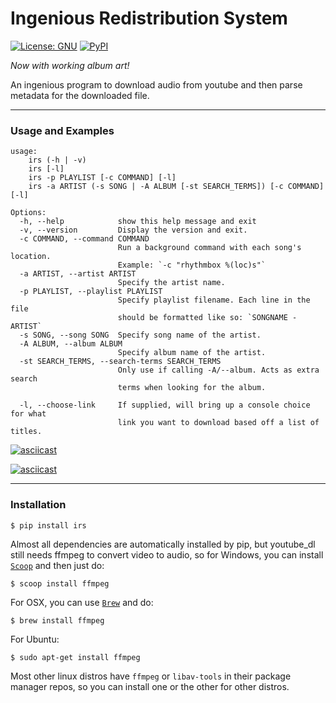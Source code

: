 # Ingenious Redistribution System
[![License: GNU](https://img.shields.io/badge/License-GNU-yellow.svg)](http://www.gnu.org/licenses/gpl.html)
[![PyPI](https://img.shields.io/badge/PyPi-Python_3.5-blue.svg)](https://pypi.python.org/pypi/irs)

<em>Now with working album art!</em>

An ingenious program to download audio from youtube and then parse metadata for the downloaded file.
___
### Usage and Examples
```
usage:
    irs (-h | -v)
    irs [-l]
    irs -p PLAYLIST [-c COMMAND] [-l]
    irs -a ARTIST (-s SONG | -A ALBUM [-st SEARCH_TERMS]) [-c COMMAND] [-l]

Options:
  -h, --help            show this help message and exit
  -v, --version         Display the version and exit.
  -c COMMAND, --command COMMAND
                        Run a background command with each song's location.
                        Example: `-c "rhythmbox %(loc)s"`
  -a ARTIST, --artist ARTIST
                        Specify the artist name.
  -p PLAYLIST, --playlist PLAYLIST
                        Specify playlist filename. Each line in the file
                        should be formatted like so: `SONGNAME - ARTIST`
  -s SONG, --song SONG  Specify song name of the artist.
  -A ALBUM, --album ALBUM
                        Specify album name of the artist.
  -st SEARCH_TERMS, --search-terms SEARCH_TERMS
                        Only use if calling -A/--album. Acts as extra search
                        terms when looking for the album.

  -l, --choose-link     If supplied, will bring up a console choice for what
                        link you want to download based off a list of titles.
```
[![asciicast](https://asciinema.org/a/bcs7i0sjmka052wsdyxg5xrug.png)](https://asciinema.org/a/bcs7i0sjmka052wsdyxg5xrug?speed=3&autoplay=true)

[![asciicast](https://asciinema.org/a/8kb9882j4cbtd4hwbsbb7h0ia.png)](https://asciinema.org/a/8kb9882j4cbtd4hwbsbb7h0ia?speed=3)

___
### Installation
```
$ pip install irs
```
Almost all dependencies are automatically installed by pip, but youtube_dl still needs ffmpeg to convert video to audio, so for Windows, you can install [`Scoop`](http://scoop.sh/) and then just do:
```
$ scoop install ffmpeg
```
For OSX, you can use [`Brew`](http://brew.sh/) and do:
```
$ brew install ffmpeg
```
For Ubuntu:
```
$ sudo apt-get install ffmpeg
```
Most other linux distros have `ffmpeg` or `libav-tools` in their package manager repos, so you can install one or the other for other distros.
